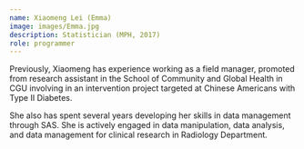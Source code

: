 ```yaml
---
name: Xiaomeng Lei (Emma)
image: images/Emma.jpg
description: Statistician (MPH, 2017)
role: programmer
---
```


Previously, Xiaomeng has experience working as a field manager, promoted from research assistant in the School of Community and Global Health in CGU involving in an intervention project targeted at Chinese Americans with Type II Diabetes.

She also has spent several years developing her skills in data management through SAS. She is actively engaged in data manipulation, data analysis, and data management for clinical research in Radiology Department.

